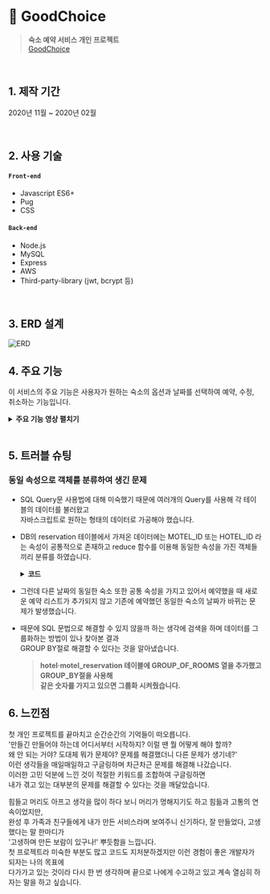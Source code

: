 # 📌 GoodChoice      
> __숙소 예약 서비스 개인 프로젝트__     
> [GoodChoice](http://www.goodchoice.gq/)

</br>

## 1. 제작 기간
2020년 11월 ~ 2020년 02월

</br>

## 2. 사용 기술
#### `Front-end`
- Javascript ES6+
- Pug
- CSS
#### `Back-end`
- Node.js
- MySQL
- Express
- AWS
- Third-party-library (jwt, bcrypt 등)

</br>

## 3. ERD 설계

![ERD](https://user-images.githubusercontent.com/52212226/120278724-986aae80-c2f0-11eb-8f05-eb3a753aa1d3.png)

## 4. 주요 기능
이 서비스의 주요 기능은 사용자가 원하는 숙소의 옵션과 날짜를 선택하여 예약, 수정, 취소하는 기능입니다.

<details>
<summary><b>주요 기능 영상 펼치기</b></summary>
<div markdown="1">
  
### 4.1 선택 옵션에 맞는 숙소 보여주기
![옵션선택](https://user-images.githubusercontent.com/52212226/120186707-ce575680-c24e-11eb-8bb3-f41e37e6c5d4.gif)
### 4.2 가격 순 정렬
![가격정렬](https://user-images.githubusercontent.com/52212226/120275388-2e500a80-c2ec-11eb-87aa-034465f50ffe.gif)
### 4.3 방 예약하기
![방예약](https://user-images.githubusercontent.com/52212226/120275676-a6b6cb80-c2ec-11eb-9072-9b9346b7fdbb.gif)
### 4.4 예약 날짜 변경
![예약날짜변경](https://user-images.githubusercontent.com/52212226/120275975-0ca35300-c2ed-11eb-88db-1bc1dca07914.gif)
### 4.5 예약 취소
![예약취소](https://user-images.githubusercontent.com/52212226/120277043-7bcd7700-c2ee-11eb-87cd-290babeda142.gif)
  
</div>
</details>

</br>  

## 5. 트러블 슈팅
### 동일 속성으로 객체를 분류하여 생긴 문제 
- SQL Query문 사용법에 대해 미숙했기 때문에 여러개의 Query를 사용해 각 테이블의 데이터를 불러왔고      
  자바스크립트로 원하는 형태의 데이터로 가공해야 했습니다.
- DB의 reservation 테이블에서 가져온 데이터에는 MOTEL_ID 또는 HOTEL_ID 라는 속성이 공통적으로 존재하고
  reduce 함수를 이용해 동일한 속성을 가진 객체들끼리 분류를 하였습니다.
  
  <details>
  <summary><b>코드</b></summary>
  <div markdown="1">
    
  ```javascript
  const groupBy = (objectArray, property) => {
    return objectArray.reduce((acc, obj) => {
        const key = obj[property];
        !acc[key] ? acc[key] = [obj.RESERVATION_DATE] : acc[key].push(obj.RESERVATION_DATE);
        return acc;
    }, {});
  }
  ```
 
  </div>
  </details>  
  
- 그런데 다른 날짜의 동일한 숙소 또한 공통 속성을 가지고 있어서 예약했을 때 
  새로운 예약 리스트가 추가되지 않고 기존에 예약했던 동일한 숙소의 날짜가 바뀌는 문제가 발생했습니다.  
- 때문에 SQL 문법으로 해결할 수 있지 않을까 하는 생각에 검색을 하며 데이터를 그룹화하는 방법이 있나 찾아본 결과        
  GROUP BY절로 해결할 수 있다는 것을 알아냈습니다.     
  
  >__hotel·motel_reservation 테이블에 GROUP_OF_ROOMS 열을 추가했고 GROUP_BY절을 사용해       
  >같은 숫자를 가지고 있으면 그룹화 시켜줬습니다.__

## 6. 느낀점

첫 개인 프로젝트를 끝마치고 순간순간의 기억들이 떠오릅니다.     
'만들긴 만들어야 하는데 어디서부터 시작하지? 이럴 땐 뭘 어떻게 해야 할까?     
왜 안 되는 거야? 도대체 뭐가 문제야? 문제를 해결했더니 다른 문제가 생기네?'     
이런 생각들을 매일매일하고 구글링하며 차근차근 문제를 해결해 나갔습니다.      
이러한 고민 덕분에 느낀 것이 적절한 키워드를 조합하여 구글링하면      
내가 겪고 있는 대부분의 문제를 해결할 수 있다는 것을 깨달았습니다.      

힘들고 머리도 아프고 생각을 많이 하다 보니 머리가 멍해지기도 하고 힘듦과 고통의 연속이었지만,     
완성 후 가족과 친구들에게 내가 만든 서비스라며 보여주니 신기하다, 잘 만들었다, 고생했다는 말 한마디가      
'고생하며 만든 보람이 있구나!' 뿌듯함을 느낍니다.            
첫 프로젝트라 미숙한 부분도 많고 코드도 지저분하겠지만 이런 경험이 좋은 개발자가 되자는 나의 목표에      
다가가고 있는 것이라 다시 한 번 생각하며 끝으로 나에게 수고하고 있고 계속 열심히 하자는 말을 하고 싶습니다.
